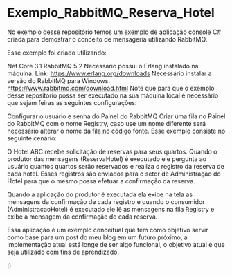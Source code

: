 # Exemplo_RabbitMQ_Reserva_Hotel
No exemplo desse repositório temos um exemplo de aplicação console C# criada para demostrar o conceito de mensageria utilizando RabbitMQ.

Esse exemplo foi criado utilizando:

Net Core 3.1
RabbitMQ 5.2
Necessário possui o Erlang instalado na máquina. Link: https://www.erlang.org/downloads
Necessário instalar a versão do RabbitMQ para Windows. https://www.rabbitmq.com/download.html
Note que para que o exemplo desse repositorio possa ser executado na sua máquina local é necessário que sejam feiras as seguintes configurações:

Configurar o usuário e senha do Painel do RabbitMQ
Criar uma fila no Painel do RabbitMQ com o nome Registry, caso use um nome diferente será necessário alterar o nome da fila no código fonte.
Esse exemplo consiste no seguinte cenário:

O Hotel ABC recebe solicitação de reservas para seus quartos. Quando o produtor das mensagens (ReservaHotel) é executado ele pergunta ao usuário quantos quartos serão reservados e realiza o registro da reserva de cada hotel. Esses registros são enviados para o setor de Administração do Hotel para que o mesmo possa efetuar a confirmação da reserva.

Quando a aplicação do produtor é executada ela exibe na tela as mensagens da confirmação de cada registro e quando o consumidor (AdministracaoHotel) é executado ele lê as mensagens na fila Registry e exibe a mensagem da confirmação de cada reserva.

Essa aplicação é um exemplo conceitual que tem como objetivo servir como base para um post do meu blog em um futuro próximo, a implementação atual está longe de ser algo funcional, o objetivo atual é que seja utilizado com fins de aprendizado.

:)
